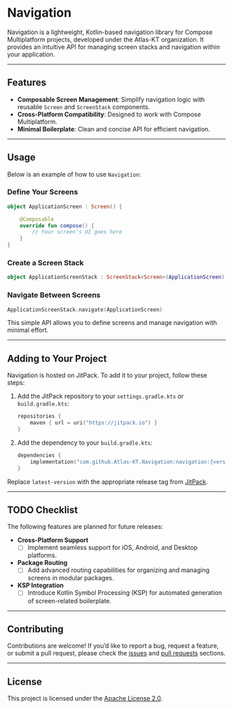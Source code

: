 # Navigation

Navigation is a lightweight, Kotlin-based navigation library for Compose Multiplatform projects, developed under the Atlas-KT organization. It provides an intuitive API for managing screen stacks and navigation within your application.

---

## Features

- **Composable Screen Management**: Simplify navigation logic with reusable `Screen` and `ScreenStack` components.
- **Cross-Platform Compatibility**: Designed to work with Compose Multiplatform.
- **Minimal Boilerplate**: Clean and concise API for efficient navigation.

---

## Usage

Below is an example of how to use `Navigation`:

### Define Your Screens

```kotlin
object ApplicationScreen : Screen() {

    @Composable
    override fun compose() {
        // Your screen's UI goes here
    }
}
```

### Create a Screen Stack

```kotlin
object ApplicationScreenStack : ScreenStack<Screen>(ApplicationScreen)
```

### Navigate Between Screens

```kotlin
ApplicationScreenStack.navigate(ApplicationScreen)
```

This simple API allows you to define screens and manage navigation with minimal effort.

---

## Adding to Your Project

Navigation is hosted on JitPack. To add it to your project, follow these steps:

1. Add the JitPack repository to your `settings.gradle.kts` or `build.gradle.kts`:

   ```kotlin
   repositories {
       maven { url = uri("https://jitpack.io") }
   }
   ```

2. Add the dependency to your `build.gradle.kts`:

   ```kotlin
   dependencies {
       implementation("com.github.Atlas-KT.Navigation:navigation:{version}")
   }
   ```

Replace `latest-version` with the appropriate release tag from [JitPack]().

---

## TODO Checklist

The following features are planned for future releases:

- **Cross-Platform Support**
    - [ ] Implement seamless support for iOS, Android, and Desktop platforms.
- **Package Routing**
    - [ ] Add advanced routing capabilities for organizing and managing screens in modular packages.
- **KSP Integration**
    - [ ] Introduce Kotlin Symbol Processing (KSP) for automated generation of screen-related boilerplate.

---

## Contributing

Contributions are welcome! If you’d like to report a bug, request a feature, or submit a pull request, please check the [issues](https://github.com/Atlas-KT/Navigation/issues) and [pull requests](https://github.com/Atlas-KT/Navigation/pulls) sections.

---

## License

This project is licensed under the [Apache License 2.0](https://www.apache.org/licenses/LICENSE-2.0).

